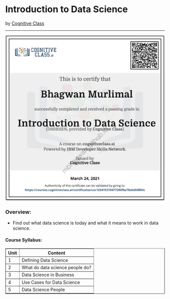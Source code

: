 <h1>Introduction to Data Science</h1>
by <a href="https://cognitiveclass.ai/courses/data-science-101">Cognitive Class</a>
<hr>

![Certificate of Achievement](/images/introduction_to_data_science.jpg)
 
<h3>Overview:</h3>
<ul>
 <li>Find out what data science is today and what it means to work in data science.</li>
</ul>

<h4>Course Syllabus:</h4>

<table border="1">
 <tr>
  <th>Unit</th>
  <th>Content</th>
 </tr>
 <tr>
  <td>1</td>
  <td>Defining Data Science</td>
 </tr>
 <tr>
  <td>2</td>
  <td>What do data science people do?</td>
 </tr>
 <tr>
  <td>3</td>
  <td>Data Science in Business</td>
 </tr>
 <tr>
  <td>4</td>
  <td>Use Cases for Data Science</td>
 </tr>
 <tr>
  <td>5</td>
  <td>Data Science People</td>
 </tr>
</table>
